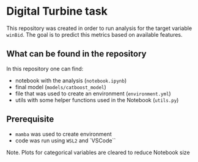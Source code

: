 # Digital Turbine task
This repository was created in order to run analysis for the target variable `winBid`. The goal is to predict this metrics based on available features.  

## What can be found in the repository
In this repository one can find:
- notebook with the analysis (`notebook.ipynb`)
- final model (`models/catboost_model`)
- file that was used to create an environment (`environment.yml`)
- utils with some helper functions used in the Notebook (`utils.py`)


## Prerequisite
- `mamba` was used to create environment
- code was run using `WSL2` and `VSCode``


Note. Plots for categorical variables are cleared to reduce Notebook size